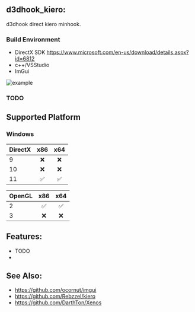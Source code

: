 ## d3dhook_kiero:
d3dhook direct kiero minhook. 

### Build Environment
- DirectX SDK https://www.microsoft.com/en-us/download/details.aspx?id=6812
- c++/VSStudio 
- ImGui

![example](https://raw.githubusercontent.com/marlkiller/d3dhook_kiero/master/image/eg.gif)

### TODO


## Supported Platform

### Windows
| DirectX                             | x86 | x64 |
| :---------------------------------- | :------: | :----: | 
| 9   |    ❌    |   ❌   | 
| 10  |    ❌    |   ❌   |
| 11  |    ✅    |   ✅   |  

| OpenGL                             | x86 | x64 |
| :---------------------------------- | :------: | :----: | 
| 2   |    ✅    |   ✅   | 
| 3  |    ❌    |   ❌   | 


## Features:
- TODO
- 


## See Also:
- https://github.com/ocornut/imgui
- https://github.com/Rebzzel/kiero
- https://github.com/DarthTon/Xenos
